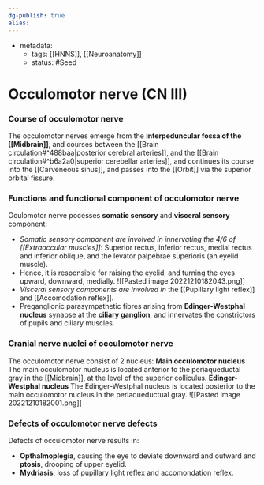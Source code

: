 ```yaml
---
dg-publish: true
alias:
---
```

- metadata:
	- tags: [[HNNS]], [[Neuroanatomy]]
	- status: #Seed 
# Occulomotor nerve (CN III)
### Course of occulomotor nerve
The occulomotor nerves emerge from the **interpeduncular fossa of the [[Midbrain]]**, and courses between the [[Brain circulation#^488baa|posterior cerebral arteries]], and the [[Brain circulation#^b6a2a0|superior cerebellar arteries]], and continues its course into the [[Carveneous sinus]], and passes into the [[Orbit]] via the superior orbital fissure.
### Functions and functional component of occulomotor nerve
Oculomotor nerve pocesses **somatic sensory** and **visceral sensory** component:
- *Somatic sensory component are involved in innervating the 4/6 of [[Extraoccular muscles]]*: Superior rectus, inferior rectus, medial rectus and inferior oblique, and the levator palpebrae superioris (an eyelid muscle).
- Hence, it is responsible for raising the eyelid, and turning the eyes upward, downward, medially.
![[Pasted image 20221210182043.png]]
- *Visceral sensory components are involved in* the [[Pupillary light reflex]] and [[Accomodation reflex]].
- Preganglionic parasympathetic fibres arising from **Edinger-Westphal nucleus** synapse at the **ciliary ganglion**, and innervates the constrictors of pupils and ciliary muscles.
### Cranial nerve nuclei of occulomotor nerve
The occulomotor nerve consist of 2 nucleus:
**Main occulomotor nucleus**
The main occulomotor nucleus is located anterior to the periaqueductal gray in the [[Midbrain]], at the level of the superior colliculus.
**Edinger-Westphal nucleus**
The Edinger-Westphal nucleus is located posterior to the main occulomotor nucleus in the periaqueductual gray.
![[Pasted image 20221210182001.png]]
### Defects of occulomotor nerve defects
Defects of occulomotor nerve results in:
- **Opthalmoplegia**, causing the eye to deviate downward and outward and **ptosis**, drooping of upper eyelid.
- **Mydriasis**, loss of pupillary light reflex and accomondation reflex.